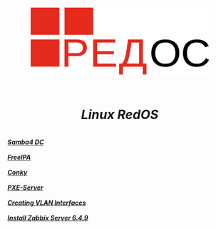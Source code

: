 <br/>
<p align="center">
<img src="./logo.png" width="400" height="150"/>
</p><br/>
<h1 align="Center"><i>Linux RedOS</i></h1>
 <br/>
<i> <a href="https://github.com/dimoroz772/Linux_RedOS/blob/Website/Samba_DC"><b>Samba4 DC</b></a><br/><i/>
 <br/>
<i> <a href="https://github.com/dimoroz772/Linux_RedOS/blob/Website/FreeIPA"><b>FreeIPA</b></a><br/><i/>
 <br/>
<i> <a href="https://github.com/dimoroz772/Linux_RedOS/blob/Website/Conky"><b>Conky</b></a><br/><i/>
 <br/>
<i> <a href="https://github.com/dimoroz772/Linux_RedOS/blob/Website/PXE-Server"><b>PXE-Server</b></a><br/><i/>
 <br/>
<i> <a href="https://github.com/dimoroz772/Linux_RedOS/blob/Website/Creating_VLAN_Interfaces"><b>Creating VLAN Interfaces</b></a><br/><i/>
 <br/>
<i> <a href="https://github.com/dimoroz772/Linux_RedOS/blob/Website/Install_Zabbix_Server_6.4.9"><b>Install Zabbix Server 6.4.9</b></a><br/><i/>
